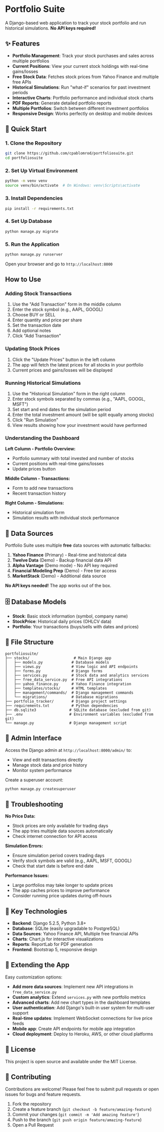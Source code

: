 # Portfolio Suite

A Django-based web application to track your stock portfolio and run historical simulations. **No API keys required!**

## ✨ Features

- **Portfolio Management**: Track your stock purchases and sales across multiple portfolios
- **Current Positions**: View your current stock holdings with real-time gains/losses
- **Free Stock Data**: Fetches stock prices from Yahoo Finance and multiple free APIs
- **Historical Simulations**: Run "what-if" scenarios for past investment periods
- **Interactive Charts**: Portfolio performance and individual stock charts
- **PDF Reports**: Generate detailed portfolio reports
- **Multiple Portfolios**: Switch between different investment portfolios
- **Responsive Design**: Works perfectly on desktop and mobile devices

## 🚀 Quick Start

### 1. Clone the Repository

```bash
git clone https://github.com/cpablomrod/portfoliosuite.git
cd portfoliosuite
```

### 2. Set Up Virtual Environment

```bash
python -m venv venv
source venv/bin/activate  # On Windows: venv\Scripts\activate
```

### 3. Install Dependencies

```bash
pip install -r requirements.txt
```

### 4. Set Up Database

```bash
python manage.py migrate
```

### 5. Run the Application

```bash
python manage.py runserver
```

Open your browser and go to `http://localhost:8000`

## How to Use

### Adding Stock Transactions

1. Use the "Add Transaction" form in the middle column
2. Enter the stock symbol (e.g., AAPL, GOOGL)
3. Choose BUY or SELL
4. Enter quantity and price per share
5. Set the transaction date
6. Add optional notes
7. Click "Add Transaction"

### Updating Stock Prices

1. Click the "Update Prices" button in the left column
2. The app will fetch the latest prices for all stocks in your portfolio
3. Current prices and gains/losses will be displayed

### Running Historical Simulations

1. Use the "Historical Simulation" form in the right column
2. Enter stock symbols separated by commas (e.g., "AAPL, GOOGL, MSFT")
3. Set start and end dates for the simulation period
4. Enter the total investment amount (will be split equally among stocks)
5. Click "Run Simulation"
6. View results showing how your investment would have performed

### Understanding the Dashboard

**Left Column - Portfolio Overview:**
- Portfolio summary with total invested and number of stocks
- Current positions with real-time gains/losses
- Update prices button

**Middle Column - Transactions:**
- Form to add new transactions
- Recent transaction history

**Right Column - Simulations:**
- Historical simulation form
- Simulation results with individual stock performance

## 🔄 Data Sources

Portfolio Suite uses multiple **free** data sources with automatic fallbacks:

1. **Yahoo Finance** (Primary) - Real-time and historical data
2. **Twelve Data** (Demo) - Backup financial data API
3. **Alpha Vantage** (Demo mode) - No API key required
4. **Financial Modeling Prep** (Demo) - Free tier access
5. **MarketStack** (Demo) - Additional data source

**No API keys needed!** The app works out of the box.

## 🗄️ Database Models

- **Stock**: Basic stock information (symbol, company name)
- **StockPrice**: Historical daily prices (OHLCV data)
- **Portfolio**: Your transactions (buys/sells with dates and prices)

## 📁 File Structure

```
portfoliosuite/
├── stocks/                    # Main Django app
│   ├── models.py             # Database models
│   ├── views.py              # View logic and API endpoints
│   ├── forms.py              # Django forms
│   ├── services.py           # Stock data and analytics services
│   ├── free_data_service.py  # Free API integrations
│   ├── yahoo_finance.py      # Yahoo Finance integration
│   ├── templates/stocks/     # HTML templates
│   ├── management/commands/  # Django management commands
│   └── migrations/           # Database migrations
├── portfolio_tracker/        # Django project settings
├── requirements.txt          # Python dependencies
├── db.sqlite3               # SQLite database (excluded from git)
├── .env                     # Environment variables (excluded from git)
└── manage.py                # Django management script
```

## 🔧 Admin Interface

Access the Django admin at `http://localhost:8000/admin/` to:
- View and edit transactions directly
- Manage stock data and price history
- Monitor system performance

Create a superuser account:
```bash
python manage.py createsuperuser
```

## 🐛 Troubleshooting

**No Price Data:**
- Stock prices are only available for trading days
- The app tries multiple data sources automatically
- Check internet connection for API access

**Simulation Errors:**
- Ensure simulation period covers trading days
- Verify stock symbols are valid (e.g., AAPL, MSFT, GOOGL)
- Check that start date is before end date

**Performance Issues:**
- Large portfolios may take longer to update prices
- The app caches prices to improve performance
- Consider running price updates during off-hours

## 🚀 Key Technologies

- **Backend**: Django 5.2.5, Python 3.8+
- **Database**: SQLite (easily upgradable to PostgreSQL)
- **Data Sources**: Yahoo Finance API, Multiple free financial APIs
- **Charts**: Chart.js for interactive visualizations
- **Reports**: ReportLab for PDF generation
- **Frontend**: Bootstrap 5, responsive design

## 🎯 Extending the App

Easy customization options:
- **Add more data sources**: Implement new API integrations in `free_data_service.py`
- **Custom analytics**: Extend `services.py` with new portfolio metrics
- **Advanced charts**: Add new chart types in the dashboard templates
- **User authentication**: Add Django's built-in user system for multi-user support
- **Real-time updates**: Implement WebSocket connections for live price feeds
- **Mobile app**: Create API endpoints for mobile app integration
- **Cloud deployment**: Deploy to Heroku, AWS, or other cloud platforms

## 📝 License

This project is open source and available under the MIT License.

## 🤝 Contributing

Contributions are welcome! Please feel free to submit pull requests or open issues for bugs and feature requests.

1. Fork the repository
2. Create a feature branch (`git checkout -b feature/amazing-feature`)
3. Commit your changes (`git commit -m 'Add amazing feature'`)
4. Push to the branch (`git push origin feature/amazing-feature`)
5. Open a Pull Request
